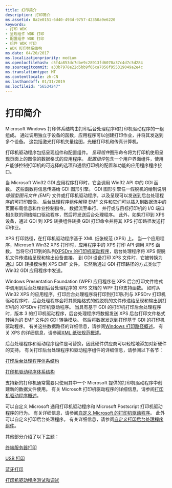 ```yaml
---
title: 打印简介
description: 打印简介
ms.assetid: 8a2e0151-6d40-493d-9757-42350a9e6220
keywords:
- 打印 WDK
- 呈现组件 WDK 打印
- 配置组件 WDK 打印
- 组件 WDK 打印
- WDK 打印体系结构
ms.date: 04/20/2017
ms.localizationpriority: medium
ms.openlocfilehash: c5f4a853dc7dbe9c28913fd6070a37c4d7c5d284
ms.sourcegitcommit: a33b7978e22d5bb9f65ca7056f955319049a2e4c
ms.translationtype: MT
ms.contentlocale: zh-CN
ms.lasthandoff: 01/31/2019
ms.locfileid: "56534247"
---
```

# <a name="introduction-to-printing"></a>打印简介

Microsoft Windows 打印体系结构由打印后台处理程序和打印机驱动程序的一组组成。 通过调用独立于设备的函数，应用程序可以创建打印作业，并将其发送到多个设备。 这包括激光打印机矢量绘图，光栅打印机和传真计算机。

打印机驱动程序包括呈现组件和配置组件。 *呈现组件*图形命令将为打印机使用呈现页面上的图像的数据格式的应用程序。 *配置组件*包含一个用户界面组件，使用户能够控制打印机的可选择的选项和通信打印机的配置和功能的应用程序程序接口。

当 Microsoft Win32 GDI 应用程序打印时，它会调用 Win32 API 中的 GDI 函数。 这些函数将信息传递给 GDI 图形引擎。 GDI 图形引擎任一假脱机的绘制说明*增强型图元文件 (EMF)* 文件或打印机驱动程序，以及呈现可以发送到后台处理程序的可打印图像。 后台处理程序组件解释 EMF 文件和它们可以插入到数据流中的页面布局信息和作业控制指令。 数据流至串行、 并行或与目标打印机的 I/O 端口相关联的网络端口驱动程序，然后将发送后台处理程序。 此外，如果打印到 XPS 设备，通过 GDI 到 XPS 转换组件转换 GDI 打印命令并将其 XPS 打印路径发送打印作业。

XPS 打印路径，在打印机驱动程序基于 XML 纸张规范 (XPS) 上。 当一个应用程序，Microsoft Win32 XPS 打印时，应用程序中的 XPS 打印 API 调用 XPS 函数。 当将它打印到的队列[XPSDrv 的打印机驱动程序](xpsdrv-printer-drivers.md)，后台处理程序将 XPS 假脱机文件传递给呈现和输出设备直接。 到 GDI 设备打印 XPS 文件时，它被转换为通过 GDI 转换模块到 XPS EMF 文件。 它然后通过 GDI 打印路径的方式类似于 Win32 GDI 应用程序中发送。

Windows Presentation Foundation (WPF) 应用程序在 XPS 后台打印文件格式中调用到后台处理到后台处理程序的 XPS 文档的 WPF 打印支持函数。 如时从 Win32 XPS 的应用程序，打印后台处理程序将打印到打印队列与 XPSDrv 打印机驱动程序时，后台处理程序会将其原始格式的假脱机的文件传递给呈现和输出到打印机的 XPSDrv 打印机驱动程序。 当具有基于 GDI 的打印机打印后台处理程序时，版本 3 的打印机驱动程序，后台处理程序将数据发送 XPS 后台打印文件格式转换为的 EMF 文件的 GDI 转换模块。 然后将数据发送到打印基于 GDI 的打印机驱动程序。 有关这些数据路径的详细信息，请参阅[Windows 打印路径概述](windows-print-path-overview.md)。 有关 XPS 的详细信息，请参阅[XML 纸张规范概述](https://msdn.microsoft.com/library/windows/hardware/dn641615)。

后台处理程序和驱动程序组件是可替换，因此硬件供应商可以轻松地添加对新硬件的支持。 有关打印后台处理程序和驱动程序组件的详细信息，请参阅以下各节：

[打印后台处理程序体系结构](print-spooler-architecture.md)

[打印机驱动程序体系结构](printer-driver-architecture.md)

支持新的打印机通常需要只使用其中一个 Microsoft 提供的打印机驱动程序中创建新的数据文件使用。 有关 Microsoft 打印机驱动程序的详细信息，请参阅[打印机驱动程序概述](printer-driver-overview.md)。

可以自定义 Microsoft 通用打印机驱动程序和 Microsoft Postscript 打印机驱动程序的行为。 有关详细信息，请参阅[自定义 Microsoft 的打印机驱动程序](customizing-microsoft-s-printer-drivers.md)。 此外可以自定义打印后台处理程序。 有关详细信息，请参阅[自定义打印后台处理程序组件](print-spooler-components.md)。

其他部分介绍了以下主题：

[终端服务器打印](terminal-server-printing.md)

[USB 打印](usb-printing.md)

[蓝牙打印](bluetooth-printing.md)

[打印机驱动程序测试和调试](printer-driver-testing-and-debugging.md)
